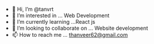 - 👋 Hi, I’m @tanvrt
- 👀 I’m interested in ... Web Development
- 🌱 I’m currently learning ...React js
- 💞️ I’m looking to collaborate on ... Website development
- 📫 How to reach me ... thanveer62@gmail.com

<!---
tanvrt/tanvrt is a ✨ special ✨ repository because its `README.md` (this file) appears on your GitHub profile.
You can click the Preview link to take a look at your changes.
--->
